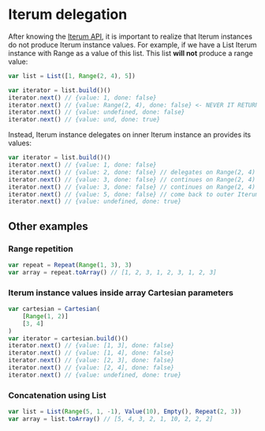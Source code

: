 # Iterum delegation

After knowing the [Iterum API](#api), it is important to realize that Iterum instances do not produce Iterum instance values. For example, if we have a List Iterum instance with Range as a value of this list. This list **will not** produce a range value:

``` javascript
var list = List([1, Range(2, 4), 5])

var iterator = list.build()()
iterator.next() // {value: 1, done: false}
iterator.next() // {value: Range(2, 4), done: false} <- NEVER IT RETURNS THIS
iterator.next() // {value: undefined, done: false}
iterator.next() // {value: und, done: true}
```

Instead, Iterum instance delegates on inner Iterum instance an provides its values:

``` javascript
var iterator = list.build()()
iterator.next() // {value: 1, done: false}
iterator.next() // {value: 2, done: false} // delegates on Range(2, 4)
iterator.next() // {value: 3, done: false} // continues on Range(2, 4)
iterator.next() // {value: 3, done: false} // continues on Range(2, 4)
iterator.next() // {value: 5, done: false} // come back to outer Iterum instance 
iterator.next() // {value: undefined, done: true}
```

## Other examples

### Range repetition
``` javascript
var repeat = Repeat(Range(1, 3), 3)
var array = repeat.toArray() // [1, 2, 3, 1, 2, 3, 1, 2, 3]
```

### Iterum instance values inside array Cartesian parameters
``` javascript
var cartesian = Cartesian(
    [Range(1, 2)]
    [3, 4]
)
var iterator = cartesian.build()()
iterator.next() // {value: [1, 3], done: false}
iterator.next() // {value: [1, 4], done: false}
iterator.next() // {value: [2, 3], done: false}
iterator.next() // {value: [2, 4], done: false}
iterator.next() // {value: undefined, done: true}
```

### Concatenation using List
``` javascript
var list = List(Range(5, 1, -1), Value(10), Empty(), Repeat(2, 3))
var array = list.toArray() // [5, 4, 3, 2, 1, 10, 2, 2, 2]
```
